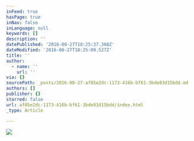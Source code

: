 ```yaml
---
inFeed: true
hasPage: true
inNav: false
inLanguage: null
keywords: []
description: ''
datePublished: '2016-08-27T18:25:37.368Z'
dateModified: '2016-08-27T18:25:09.527Z'
title: ''
author:
  - name: ''
    url: ''
via: {}
sourcePath: _posts/2016-08-27-af85e2dc-1173-416b-bf61-3bde83d15bdd.md
authors: []
publisher: {}
starred: false
url: af85e2dc-1173-416b-bf61-3bde83d15bdd/index.html
_type: Article

---
```

![](https://the-grid-user-content.s3-us-west-2.amazonaws.com/c6b06e91-0b68-4019-b99d-a8fbbb21b0b6.jpg)